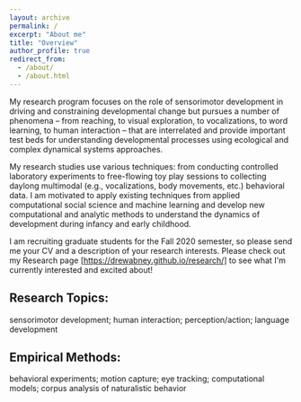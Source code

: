```yaml
---
layout: archive
permalink: /
excerpt: "About me"
title: "Overview"
author_profile: true
redirect_from: 
  - /about/
  - /about.html
---
```


My research program focuses on the role of sensorimotor development in driving and constraining developmental change but pursues a number of phenomena – from reaching, to visual exploration, to vocalizations, to word learning, to human interaction – that are interrelated and provide important test beds for understanding developmental processes using ecological and complex dynamical systems approaches. 

My research studies use various techniques: from conducting controlled laboratory experiments to free-flowing toy play sessions to collecting daylong multimodal (e.g., vocalizations, body movements, etc.) behavioral data. I am motivated to apply existing techniques from applied computational social science and machine learning and develop new computational and analytic methods to understand the dynamics of development during infancy and early childhood. 

I am recruiting graduate students for the Fall 2020 semester, so please send me your CV and a description of your research interests. Please check out my Research page [https://drewabney.github.io/research/] to see what I'm currently interested and excited about! 

Research Topics:
----------------
sensorimotor development; human interaction; perception/action; language development

Empirical Methods:
---------------------
behavioral experiments; motion capture; eye tracking; computational models; corpus analysis of naturalistic behavior





